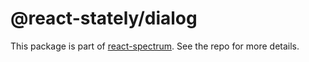 # @react-stately/dialog

This package is part of [react-spectrum](https://github.com/adobe-private/react-spectrum-v3). See the repo for more details.

